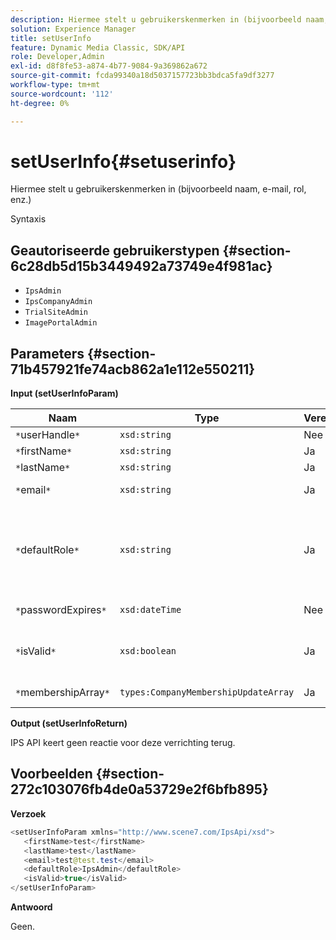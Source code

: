 ```yaml
---
description: Hiermee stelt u gebruikerskenmerken in (bijvoorbeeld naam, e-mail, rol, enz.)
solution: Experience Manager
title: setUserInfo
feature: Dynamic Media Classic, SDK/API
role: Developer,Admin
exl-id: d8f8fe53-a874-4b77-9084-9a369862a672
source-git-commit: fcda99340a18d5037157723bb3bdca5fa9df3277
workflow-type: tm+mt
source-wordcount: '112'
ht-degree: 0%

---
```


# setUserInfo{#setuserinfo}

Hiermee stelt u gebruikerskenmerken in (bijvoorbeeld naam, e-mail, rol, enz.)

Syntaxis

## Geautoriseerde gebruikerstypen {#section-6c28db5d15b3449492a73749e4f981ac}

* `IpsAdmin`
* `IpsCompanyAdmin`
* `TrialSiteAdmin`
* `ImagePortalAdmin`

## Parameters {#section-71b457921fe74acb862a1e112e550211}

**Input (setUserInfoParam)**

| Naam | Type | Vereist | Beschrijving |
|---|---|---|---|
| `*`userHandle`*` | `xsd:string` | Nee | Gebruikershandgreep. |
| `*`firstName`*` | `xsd:string` | Ja | Voornaam. |
| `*`lastName`*` | `xsd:string` | Ja | Achternaam. |
| `*`email`*` | `xsd:string` | Ja | E-mailadres gebruiker. |
| `*`defaultRole`*` | `xsd:string` | Ja | Plaatst de rol voor een gebruiker in elk bedrijf zij tot behoren. De rol `IpsAdmin` negeert echter andere instellingen per bedrijf. |
| `*`passwordExpires`*` | `xsd:dateTime` | Nee | Vervaldatum wachtwoord van set. |
| `*`isValid`*` | `xsd:boolean` | Ja | Hiermee wordt bepaald of de gebruiker een geldige IPS-gebruiker is. |
| `*`membershipArray`*` | `types:CompanyMembershipUpdateArray` | Ja | Een array met bedrijfshandgrepen. |

**Output (setUserInfoReturn)**

IPS API keert geen reactie voor deze verrichting terug.

## Voorbeelden {#section-272c103076fb4de0a53729e2f6bfb895}

**Verzoek**

```java
<setUserInfoParam xmlns="http://www.scene7.com/IpsApi/xsd">
   <firstName>test</firstName>
   <lastName>test</lastName>
   <email>test@test.test</email>
   <defaultRole>IpsAdmin</defaultRole>
   <isValid>true</isValid>
</setUserInfoParam>
```

**Antwoord**

Geen.

